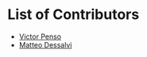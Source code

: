 # List of Contributors

* [Victor Penso](https://github.com/vpenso)
* [Matteo Dessalvi](https://github.com/mtds)

